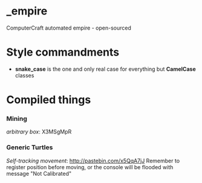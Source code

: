 # _empire
ComputerCraft automated empire - open-sourced

Style commandments
===

- **snake_case** is the one and only real case for everything but **CamelCase** classes

Compiled things
===

### Mining
*arbitrary box*: X3MSgMpR

### Generic Turtles
*Self-tracking movement*: http://pastebin.com/x5QqA7jJ
Remember to register position before moving, or the console will be flooded with message "Not Calibrated"
